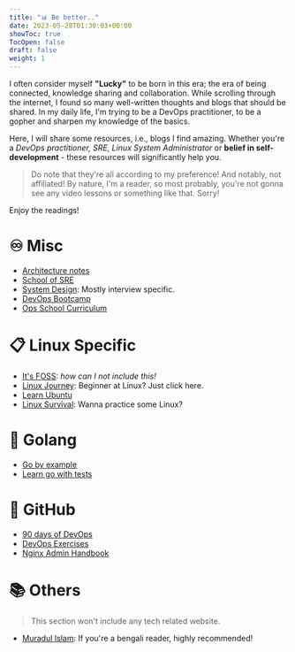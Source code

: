 ```yaml
---
title: "📊 Be better.."
date: 2023-05-28T01:30:03+00:00
showToc: true
TocOpen: false
draft: false
weight: 1
---
```


I often consider myself **"Lucky"** to be born in this era; the era of being connected, knowledge sharing and collaboration. While scrolling through the internet, I found so many well-written thoughts and blogs that should be shared. In my daily life, I'm trying to be a DevOps practitioner, to be a gopher and sharpen my knowledge of the basics.

Here, I will share some resources, i.e., blogs I find amazing. Whether you're a *DevOps practitioner, SRE, Linux System Administrator* or **belief in self-development** - these resources will significantly help you.

> ‍Do note that they're all according to my preference! And notably, not affiliated! By nature, I'm a reader, so most probably, you're not gonna see any video lessons or something like that. Sorry!

Enjoy the readings!

# ♾️ Misc

- [Architecture notes](https://architecturenotes.co/)
- [School of SRE](https://linkedin.github.io/school-of-sre/)
- [System Design](https://systemdesign.one/): Mostly interview specific.
- [DevOps Bootcamp](http://devopsbootcamp.osuosl.org/start-here.html)
- [Ops School Curriculum](https://www.opsschool.org/)

# 📋 Linux Specific

- [It's FOSS](https://itsfoss.com/): *how can I not include this!*
- [Linux Journey](https://linuxjourney.com/): Beginner at Linux? Just click here.
- [Learn Ubuntu](https://learnubuntu.com/)
- [Linux Survival](https://linuxsurvival.com/): Wanna practice some Linux?

# 📁 Golang

- [Go by example](https://gobyexample.com/)
- [Learn go with tests](https://quii.gitbook.io/learn-go-with-tests/)


# 📮 GitHub

- [90 days of DevOps](https://github.com/MichaelCade/90DaysOfDevOps)
- [DevOps Exercises](https://github.com/bregman-arie/devops-exercises)
- [Nginx Admin Handbook](https://github.com/trimstray/nginx-admins-handbook)


# 📚 Others

> This section won't include any tech related website.

- [Muradul Islam](https://muradulislam.me/): If you're a bengali reader, highly recommended!
